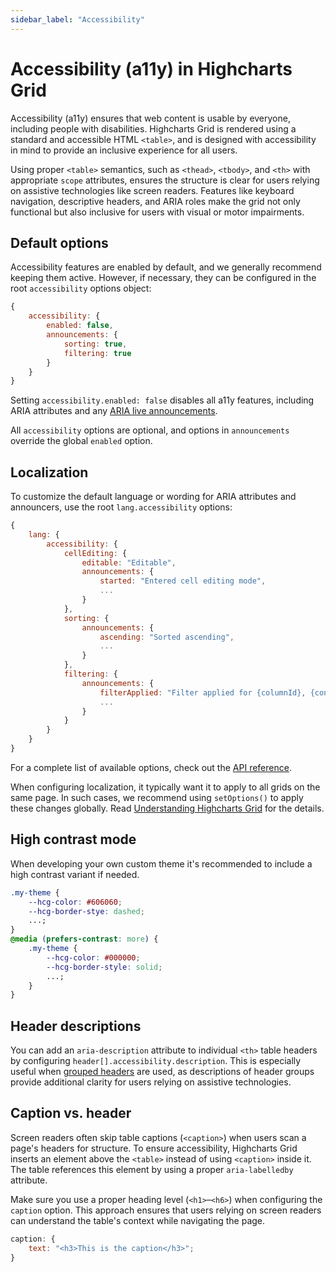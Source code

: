 ```yaml
---
sidebar_label: "Accessibility"
---
```


# Accessibility (a11y) in Highcharts Grid

Accessibility (a11y) ensures that web content is usable by everyone, including people with disabilities. Highcharts Grid is rendered using a standard and accessible HTML `<table>`, and is designed with accessibility in mind to provide an inclusive experience for all users.

Using proper `<table>` semantics, such as `<thead>`, `<tbody>`, and `<th>` with appropriate `scope` attributes, ensures the structure is clear for users relying on assistive technologies like screen readers. Features like keyboard navigation, descriptive headers, and ARIA roles make the grid not only functional but also inclusive for users with visual or motor impairments.

## Default options

Accessibility features are enabled by default, and we generally recommend keeping them active. However, if necessary, they can be configured in the root `accessibility` options object:

```js
{
    accessibility: {
        enabled: false,
        announcements: {
            sorting: true,
            filtering: true
        }
    }
}
```

Setting `accessibility.enabled: false` disables all a11y features, including ARIA attributes and any [ARIA live announcements](https://developer.mozilla.org/en-US/docs/Web/Accessibility/ARIA/ARIA_Live_Regions).

All `accessibility` options are optional, and options in `announcements` override the global `enabled` option.

## Localization

To customize the default language or wording for ARIA attributes and announcers, use the root `lang.accessibility` options:

```js
{
    lang: {
        accessibility: {
            cellEditing: {
                editable: "Editable",
                announcements: {
                    started: "Entered cell editing mode",
                    ...
                }
            },
            sorting: {
                announcements: {
                    ascending: "Sorted ascending",
                    ...
                }
            },
            filtering: {
                announcements: {
                    filterApplied: "Filter applied for {columnId}, {condition} {value}. {rowsCount} results found.",
                    ...
                }
            }
        }
    }
}
```

For a complete list of available options, check out the [API reference](https://api.highcharts.com/dashboards/#interfaces/Grid_Options.LangOptions).

When configuring localization, it typically want it to apply to all grids on the same page. In such cases, we recommend using `setOptions()` to apply these changes globally. Read [Understanding Highcharts Grid](https://www.highcharts.com/docs/grid/understanding-grid#setOptions) for the details.

## High contrast mode

When developing your own custom theme it's recommended to include a high contrast variant if needed.

```css
.my-theme {
    --hcg-color: #606060;
    --hcg-border-stye: dashed;
    ...;
}
@media (prefers-contrast: more) {
    .my-theme {
        --hcg-color: #000000;
        --hcg-border-style: solid;
        ...;
    }
}
```

## Header descriptions

You can add an `aria-description` attribute to individual `<th>` table headers by configuring `header[].accessibility.description`. This is especially useful when [grouped headers](https://www.highcharts.com/docs/grid/header) are used, as descriptions of header groups provide additional clarity for users relying on assistive technologies.

## Caption vs. header

Screen readers often skip table captions (`<caption>`) when users scan a page's headers for structure. To ensure accessibility, Highcharts Grid inserts an element above the `<table>` instead of using `<caption>` inside it. The table references this element by using a proper `aria-labelledby` attribute.

Make sure you use a proper heading level (`<h1>`–`<h6>`) when configuring the `caption` option. This approach ensures that users relying on screen readers can understand the table's context while navigating the page.

```js
caption: {
    text: "<h3>This is the caption</h3>";
}
```
